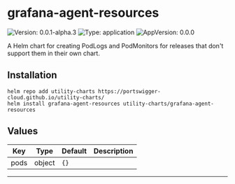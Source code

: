 # grafana-agent-resources

![Version: 0.0.1-alpha.3](https://img.shields.io/badge/Version-0.0.1--alpha.3-informational?style=flat-square) ![Type: application](https://img.shields.io/badge/Type-application-informational?style=flat-square) ![AppVersion: 0.0.0](https://img.shields.io/badge/AppVersion-0.0.0-informational?style=flat-square)

A Helm chart for creating PodLogs and PodMonitors for releases that don't support them in their own chart.

## Installation
```
helm repo add utility-charts https://portswigger-cloud.github.io/utility-charts/
helm install grafana-agent-resources utility-charts/grafana-agent-resources
```

## Values

| Key | Type | Default | Description |
|-----|------|---------|-------------|
| pods | object | `{}` |  |

---
